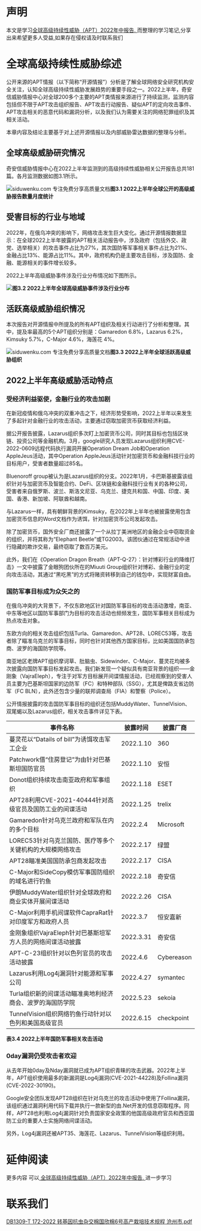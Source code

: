 # 声明 
本文是学习[全球高级持续性威胁（APT）2022年中报告. ](https://siduwenku.com/view/55062?f=new_2023)而整理的学习笔记,分享出来希望更多人受益,如果存在侵权请及时联系我们
# 全球高级持续性威胁综述  
  
公开来源的APT情报（以下简称“开源情报”）分析是了解全球网络安全研究机构安全关注，认知全球高级持续性威胁发展趋势的重要手段之一。2022上半年，奇安信威胁情报中心对全球200多个主要的APT类情报来源进行了持续监测，监测内容包括但不限于APT攻击组织报告、APT攻击行动报告、疑似APT的定向攻击事件、APT攻击相关的恶意代码和漏洞分析，以及我们认为需要关注的网络犯罪组织及其相关活动。  
  
本章内容及结论主要基于对上述开源情报以及内部威胁雷达数据的整理与分析。  
  
## 全球高级威胁研究情况  
  
奇安信威胁情报中心在2022上半年监测到的高级持续性威胁相关公开报告总共181篇。各月监测数据如图3.1所示。  
  
![siduwenku.com 专注免费分享高质量文档](http://public.host.github5.com/media/df4a59e82a6da82d8c30360c52b700c5.png)**图3.1 2022上半年全球公开的高级威胁报告数量月度统计**   
  
## 受害目标的行业与地域  
  
2022年，在俄乌冲突的影响下，网络攻击发生巨大变化。通过开源情报数据显示：在全球2022上半年披露的APT相关活动报告中，涉及政府（包括外交、政党、选举相关）的攻击事件占比为27%，其次国防等军事相关事件占比为21%、金融占比13%、能源占比11%。其中，政府机构仍是主要攻击目标，涉及国防、金融、能源相关的事件增长较多。  
  
2022上半年高级威胁事件涉及行业分布情况如下图所示。  
  
**![](http://public.host.github5.com/media/7a4661113f0db995c7f92da6ece17070.png)图3.2 2022上半年全球高级威胁事件涉及行业分布**   
  
## 活跃高级威胁组织情况  
  
本次报告对开源情报中所提及的所有APT组织及相关行动进行了分析和整理。其中，提及率最高的5个APT组织分别是：Gamaredon 6.8%，Lazarus 6.2%，Kimsuky 5.7%，C-Major 4.6%，海莲花 4%。  
  
![siduwenku.com 专注免费分享高质量文档](http://public.host.github5.com/media/1df9b0a4e4dcda0cc313b411e3e2f79f.png)**图3.3 2022上半年全球活跃高级威胁组织**   
  
## 2022上半年高级威胁活动特点  
  
### 受经济利益驱使，金融行业的攻击加剧  
  
在新冠疫情和俄乌冲突的双重冲击之下，经济形势受影响，2022上半年以来发生了多起针对金融行业的攻击活动，主要通过窃取加密货币获取经济利益。  
  
据公开报告披露，Lazarus组织多次盯上加密货币公司，同时其目标也包括区块链、投资公司等金融机构。3月，google研究人员发现Lazarus组织利用CVE-2022-0609远程代码执行漏洞开展Operation Dream Job和Operation AppleJeus活动，其中Operation AppleJeus活动针对加密货币和金融科技行业的目标用户，受害者数量超过85名。  
  
Bluenoroff group被认为是Lazarus组织的分支。2022年1月，卡巴斯基披露该组织针对与加密货币及智能合约、DeFi、区块链和金融科技行业有关的各种公司，受害者来自俄罗斯、波兰、斯洛文尼亚、乌克兰、捷克共和国、中国、印度、美国、香港、新加坡、阿联酋和越南。  
  
与Lazarus一样，具有朝鲜背景的Kimsuky，在2022年上半年也被披露使用包含加密货币信息的Word文档作为诱饵，针对加密货币公司发起攻击。  
  
除了加密货币，国外安全厂商还披露了一个从拉丁美洲地区的金融企业中窃取资金的组织，并将其称为“Elephant Beetle”或TG2003。该团伙通过在常规活动中进行隐藏的欺诈交易，最终窃取了数百万美元。  
  
此外，我们在《Operation Dragon Breath（APT-Q-27）：针对博彩行业的降维打击》一文中披露了金眼狗团伙所在的Miuuti Group组织针对博彩、金融行业的定向攻击活动，其通过“黑吃黑”的方式将赌资转移到自己的钱包中，实现财富自由。  
  
### 国防军事目标成为众矢之的  
  
在俄乌冲突的大背景下，不仅东欧地区针对国防军事目标的攻击活动激增，南亚、中东等地区以国防军事部门为目标的攻击活动也频频发生，国防军事相关目标成为热点攻击对象。  
  
东欧方向的相关攻击组织包括Turla、Gamaredon、APT28、LOREC53等，攻击者除了瞄准乌克兰的军事目标，同时也针对其他西方国家目标，比如美国国防承包商、波罗的海国防学院等。  
  
南亚地区老牌APT组织摩诃草、肚脑虫、Sidewinder、C-Major、蔓灵花均被多次披露向国防军事目标发起攻击。我们新发现一个疑似具有南亚背景的组织——金刚象（VajraEleph），专注于对军方目标展开间谍情报活动，已经观察到的受害人员主要为巴基斯坦国家的边防军（FC）和特种部队（SSG），尤其是俾路支省边防军（FC BLN），此外还包含少量的联邦调查局（FIA）和警察（Police）。  
  
公开情报披露的攻击国防军事目标的组织还包括MuddyWater、TunnelVision、双尾蝎以及Lazarus组织，相关攻击事件详见下表。  
  
| **事件名称**                                                | **披露时间** | **披露厂商** |  
|------------------------------------------------------------|--------------|--------------|  
| 蔓灵花以“Datails of bill”为诱饵攻击军工企业                | 2022.1.10    | 360          |  
| Patchwork借“住房登记”为由针对巴基斯坦国防官员              | 2022.1.10    | 安恒         |  
| Donot组织持续攻击南亚政府和军事组织                        | 2022.1.18    | ESET         |  
| APT28利用CVE-2021-40444针对高级官员及国防工业的间谍活动    | 2022.1.25    | trelix       |  
| Gamaredon针对乌克兰政府和军队在内的多个目标                | 2022.2.4     | Microsoft    |  
| LOREC53针对乌克兰国防、医疗等多个关键机构的大规模网络攻击  | 2022.2.17    | 绿盟         |  
| APT28瞄准美国国防承包商发起攻击                            | 2022.2.17    | CISA         |  
| C-Major和SideCopy模仿军事国防组织的域名进行钓鱼            | 2022.2.18    | 奇安信       |  
| 伊朗MuddyWater组织针对全球政府和商业实体开展间谍活动       | 2022.2.26    | CISA         |  
| C-Major利用手机间谍软件CapraRat针对印度军方和政府人员      | 2022.3.7     | 恒安嘉新     |  
| 金刚象组织VajraEleph针对巴基斯坦军方人员的网络间谍活动披露 | 2022.3.31    | 奇安信       |  
| APT-C-23组织针对以色列官员的攻击活动披露                   | 2022.4.6     | Cybereason   |  
| Lazarus利用Log4j漏洞针对能源和军事公司                     | 2022.4.27    | symantec     |  
| Turla组织新的间谍活动瞄准奥地利经济商会、波罗的海国防学院  | 2022.5.23    | sekoia       |  
| TunnelVision组织网络钓鱼行动针对以色列和美国高级官员       | 2022.6.15    | checkpoint   |  
  
**表3.4 2022上半年国防军事相关攻击活动**   
  
### 0day漏洞仍受攻击者欢迎  
  
从去年开始0day及Nday漏洞就已成为APT组织青睐的攻击武器。2022年上半年，APT组织使用最多的新漏洞是Log4j漏洞(CVE-2021-44228)及Follina漏洞(CVE-2022-30190)。  
  
Google安全团队发现APT28组织在针对乌克兰的攻击活动中使用了Follina漏洞，该组织通过漏洞利用代码下载并执行一款新型的由.Net开发的信息窃取程序。同样，APT28也利用Log4j漏洞针对负责国家安全政策的他国高级政府官员和西亚国防工业的重要人士实施网络间谍活动。  
  
另外，Log4j漏洞还被APT35、海莲花、Lazarus、TunnelVision等组织利用。  
  

# 延伸阅读 
 更多内容 可以[ 全球高级持续性威胁（APT）2022年中报告. ](https://siduwenku.com/view/55062?f=2023)进一步学习

# 联系我们
[DB1309-T 172-2022 转基因抗虫杂交棉国欣棉6号高产栽培技术规程 沧州市.pdf](http://github5.com/view/54301?f=new)
